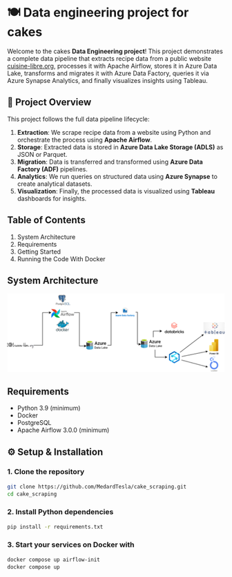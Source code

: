 # 🍽️ Data engineering project for cakes

Welcome to the cakes **Data Engineering project**!
This project demonstrates a complete data pipeline that extracts recipe data from a public website [cuisine-libre.org](https://cuisine-libre.org/), processes it with Apache Airflow, stores it in Azure Data Lake, transforms and migrates it with Azure Data Factory, queries it via Azure Synapse Analytics, and finally visualizes insights using Tableau.



## 🚀 Project Overview

This project follows the full data pipeline lifecycle:

1. **Extraction**: We scrape recipe data from a website using Python and orchestrate the process using **Apache Airflow**.
2. **Storage**: Extracted data is stored in **Azure Data Lake Storage (ADLS)** as JSON or Parquet.
3. **Migration**: Data is transferred and transformed using **Azure Data Factory (ADF)** pipelines.
4. **Analytics**: We run queries on structured data using **Azure Synapse** to create analytical datasets.
5. **Visualization**: Finally, the processed data is visualized using **Tableau** dashboards for insights.

## Table of Contents


1. System Architecture
2. Requirements
3. Getting Started
4. Running the Code With Docker

## System Architecture
![system architecture](https://github.com/MedardTesla/cake_scraping/blob/main/data/Diagramme%20sans%20nom.png)

## Requirements

- Python 3.9 (minimum)
- Docker
- PostgreSQL
- Apache Airflow 3.0.0 (minimum)

## ⚙️ Setup & Installation

### 1. Clone the repository
```bash
git clone https://github.com/MedardTesla/cake_scraping.git
cd cake_scraping
```

### 2. Install Python dependencies

```bash
pip install -r requirements.txt
```

### 3. Start your services on Docker with

```bash
docker compose up airflow-init
docker compose up
```




